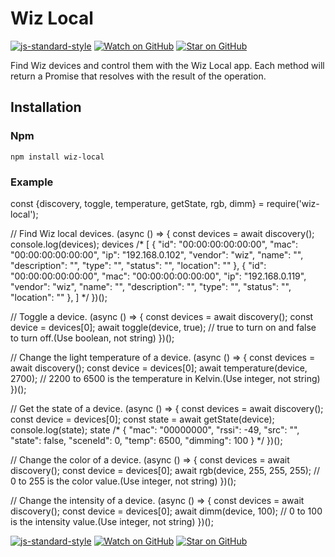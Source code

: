 # Wiz Local


[![js-standard-style](https://img.shields.io/badge/code%20style-standard-brightgreen.svg)](http://standardjs.com/)
[![Watch on GitHub][github-watch-badge]][github-watch]
[![Star on GitHub][github-star-badge]][github-star]

Find Wiz devices and control them with the Wiz Local app.
Each method will return a Promise that resolves with the result of the operation.

## Installation

### Npm

```console
npm install wiz-local
```

### Example

const {discovery, toggle, temperature, getState, rgb, dimm} = require('wiz-local');

// Find Wiz local devices.
(async () => {
  const devices = await discovery();
  console.log(devices);
  devices /*
  [
    {
    "id": "00:00:00:00:00:00",
    "mac": "00:00:00:00:00:00",
    "ip": "192.168.0.102",
    "vendor": "wiz",
    "name": "",
    "description": "",
    "type": "",
    "status": "",
    "location": ""
  },
  {
    "id": "00:00:00:00:00:00",
    "mac": "00:00:00:00:00:00",
    "ip": "192.168.0.119",
    "vendor": "wiz",
    "name": "",
    "description": "",
    "type": "",
    "status": "",
    "location": ""
  },
  ]
    */
})();

// Toggle a device.
(async () => {
  const devices = await discovery();
  const device = devices[0];
  await toggle(device, true); // true to turn on and false to turn off.(Use boolean, not string)
})();

// Change the light temperature of a device.
(async () => {
  const devices = await discovery();
  const device = devices[0];
  await temperature(device, 2700); // 2200 to 6500 is the temperature in Kelvin.(Use integer, not string)
})();

// Get the state of a device.
(async () => {
  const devices = await discovery();
  const device = devices[0];
  const state = await getState(device);
  console.log(state);
  state /*
  {
      "mac": "00000000",
      "rssi": -49,
      "src": "",
      "state": false,
      "sceneId": 0,
      "temp": 6500,
      "dimming": 100
    }
    */
})();

// Change the color of a device.
(async () => {
  const devices = await discovery();
  const device = devices[0];
  await rgb(device, 255, 255, 255); // 0 to 255 is the color value.(Use integer, not string)
})();

// Change the intensity of a device.
(async () => {
  const devices = await discovery();
  const device = devices[0];
  await dimm(device, 100); // 0 to 100 is the intensity value.(Use integer, not string)
})();


[github-watch]: 
    https://img.shields.io/badge/wiz-local-wiz-local-brightgreen.svg?style=flat-square
    "wiz-local"
[github-star]:
    https://img.shields.io/badge/wiz-local-wiz-local-brightgreen.svg?style=flat-square
    "wiz-local"
[github-watch-badge]:
    https://img.shields.io/badge/wiz-local-wiz-local-brightgreen.svg?style=flat-square
    "wiz-local"
[github-star-badge]:
    https://img.shields.io/badge/wiz-local-wiz-local-brightgreen.svg?style=flat-square
    "wiz-local"
[![js-standard-style](https://img.shields.io/badge/code%20style-standard-brightgreen.svg)](http://standardjs.com/)
[![Watch on GitHub][github-watch-badge]][github-watch]
[![Star on GitHub][github-star-badge]][github-star]

